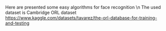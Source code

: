 Here are presented some easy algorithms for face recognition
\n The used dataset is Cambridge ORL dataset https://www.kaggle.com/datasets/tavarez/the-orl-database-for-training-and-testing
